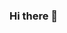 ### Hi there 👋

<!--
**KristenHu/Kristenhu** is a ✨ _special_ ✨ repository because its `README.md` (this file) appears on your GitHub profile.

💬Ask me about Angular, React and Azure...

- 🌱 I’m currently learning Azure.
- 👯 I’m working at SSW.
- 📫 How to reach me: kristenhu@ssw.com.au
- 😄 Pronouns: She/Her
- ⚡ Interested in Hip-hop music, archery, movie, reading.
-->
